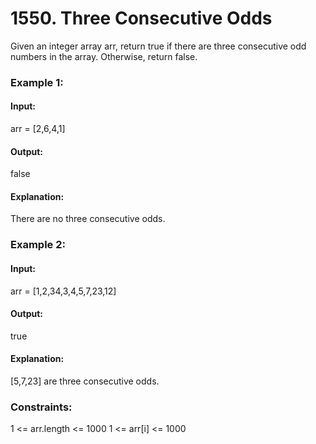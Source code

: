 # 1550. Three Consecutive Odds
Given an integer array arr, return true if there are three consecutive odd numbers in the array. Otherwise, return false.
 
### Example 1:
#### Input: 
arr = [2,6,4,1]
#### Output:
false
#### Explanation:
There are no three consecutive odds.

### Example 2:
#### Input: 
arr = [1,2,34,3,4,5,7,23,12]
#### Output:
true
#### Explanation:
[5,7,23] are three consecutive odds.
 
### Constraints:
1 <= arr.length <= 1000
1 <= arr[i] <= 1000


